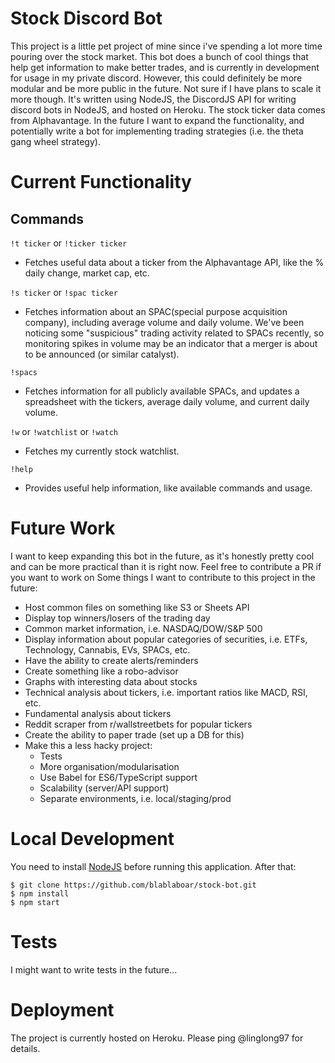 # Stock Discord Bot
This project is a little pet project of mine since i've spending a lot more time pouring over the stock market. This bot does a bunch of cool things that help get information to make better trades, and is currently in development for usage in my private discord. However, this could definitely be more modular and be more public in the future. Not sure if I have plans to scale it more though. It's written using NodeJS, the DiscordJS API for writing discord bots in NodeJS, and hosted on Heroku. The stock ticker data comes from Alphavantage. In the future I want to expand the functionality, and potentially write a bot for implementing trading strategies (i.e. the theta gang wheel strategy).

# Current Functionality
## Commands
`!t ticker` or `!ticker ticker`
* Fetches useful data about a ticker from the Alphavantage API, like the % daily change, market cap, etc.

`!s ticker` or `!spac ticker`
* Fetches information about an SPAC(special purpose acquisition company), including average volume and daily volume. We've been noticing some "suspicious" trading activity related to SPACs recently, so monitoring spikes in volume may be an indicator that a merger is about to be announced (or similar catalyst).

`!spacs`
* Fetches information for all publicly available SPACs, and updates a spreadsheet with the tickers, average daily volume, and current daily volume. 

`!w` or `!watchlist` or `!watch`
* Fetches my currently stock watchlist. 

`!help`
* Provides useful help information, like available commands and usage. 

# Future Work
I want to keep expanding this bot in the future, as it's honestly pretty cool and can be more practical than it is right now. Feel free to contribute a PR if you want to work on Some things I want to contribute to this project in the future:
* Host common files on something like S3 or Sheets API
* Display top winners/losers of the trading day
* Common market information, i.e. NASDAQ/DOW/S&P 500
* Display information about popular categories of securities, i.e. ETFs, Technology, Cannabis, EVs, SPACs, etc.
* Have the ability to create alerts/reminders
* Create something like a robo-advisor
* Graphs with interesting data about stocks
* Technical analysis about tickers, i.e. important ratios like MACD, RSI, etc.
* Fundamental analysis about tickers
* Reddit scraper from r/wallstreetbets for popular tickers
* Create the ability to paper trade (set up a DB for this)
* Make this a less hacky project:
  * Tests
  * More organisation/modularisation
  * Use Babel for ES6/TypeScript support
  * Scalability (server/API support)
  * Separate environments, i.e. local/staging/prod

# Local Development
You need to install [NodeJS](https://nodejs.org/en/download/) before running this application. After that: 
```
$ git clone https://github.com/blablaboar/stock-bot.git
$ npm install
$ npm start
```
# Tests
I might want to write tests in the future...

# Deployment
The project is currently hosted on Heroku. Please ping @linglong97 for details.
